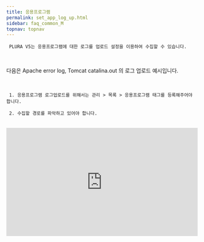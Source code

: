 ```yaml
---
title: 응용프로그램
permalink: set_app_log_up.html
sidebar: faq_common_M
topnav: topnav
---
```


     PLURA V5는 응용프로그램에 대한 로그를 업로드 설정을 이용하여 수집할 수 있습니다.

<br />

다음은 Apache error log, Tomcat catalina.out 의 로그 업로드 예시입니다.

<br />

     1. 응용프로그램 로그업로드를 위해서는 관리 > 목록 > 응용프로그램 태그를 등록해주어야 합니다.

     2. 수집할 경로를 파악하고 있어야 합니다.

<br />
<style>.embed-container { position: relative; padding-bottom: 56.25%; height: 0; overflow: hidden; max-width: 100%; } .embed-container iframe, .embed-container object, .embed-container embed { position: absolute; top: 0; left: 0; width: 100%; height: 100%; }</style><div class='embed-container'><iframe src='https://www.youtube.com/embed/kqVKHBSR_-I' frameborder='0' allowfullscreen></iframe></div>
